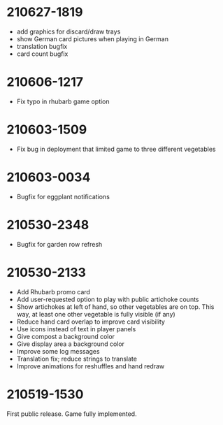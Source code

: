 210627-1819
===
- add graphics for discard/draw trays
- show German card pictures when playing in German
- translation bugfix
- card count bugfix

210606-1217
===
- Fix typo in rhubarb game option

210603-1509
===
- Fix bug in deployment that limited game to three different
  vegetables

210603-0034
===
- Bugfix for eggplant notifications

210530-2348
===
- Bugfix for garden row refresh

210530-2133
===
- Add Rhubarb promo card
- Add user-requested option to play with public artichoke counts
- Show artichokes at left of hand, so other vegetables are on top.
  This way, at least one other vegetable is fully visible (if any)
- Reduce hand card overlap to improve card visibility
- Use icons instead of text in player panels
- Give compost a background color
- Give display area a background color
- Improve some log messages
- Translation fix; reduce strings to translate
- Improve animations for reshuffles and hand redraw

210519-1530
===

First public release. Game fully implemented.
